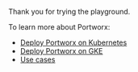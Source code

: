 Thank you for trying the playground. 

To learn more about Portworx:
- [Deploy Portworx on Kubernetes](https://docs.portworx.com/scheduler/kubernetes/install.html)
- [Deploy Portworx on GKE](https://docs.portworx.com/scheduler/kubernetes/gke.html)
- [Use cases](https://portworx.com/use-case/kubernetes-storage/)